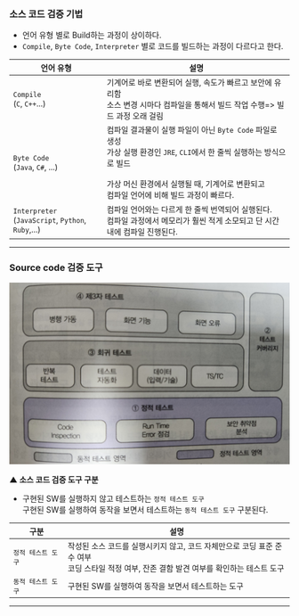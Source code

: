 
### 소스 코드 검증 기법

- 언어 유형 별로 Build하는 과정이 상이하다.
- `Compile`, `Byte Code`, `Interpreter` 별로 코드를 빌드하는 과정이 다르다고 한다.

| 언어 유형                                                  | 설명                                                                                                                                                    |
| ------------------------------------------------------ | ----------------------------------------------------------------------------------------------------------------------------------------------------- |
| `Compile`<br/>(`C`, `C++`...)                          | 기계어로 바로 변환되어 실행, 속도가 빠르고 보안에 유리함<br/>소스 변경 시마다 컴파일을 통해서 빌드 작업 수행=> 빌드 과정 오래 걸림                                                                        |
| `Byte Code`<br/>(`Java`, `C#`, ...)                    | 컴파일 결과물이 실행 파일이 아닌 `Byte Code` 파일로 생성<br/>가상 실행 환경인 `JRE`, `CLI`에서 한 줄씩 실행하는 방식으로 빌드<br/><br/>가상 머신 환경에서 실행될 때, 기계어로 변환되고 <br/>컴파일 언어에 비해 빌드 과정이 빠르다. |
| `Interpreter`<br/>(`JavaScript`, `Python`, `Ruby`,...) | 컴파일 언어와는 다르게 한 줄씩 번역되어 실행된다.<br/>컴파일 과정에서 메모리가 훨씬 적게 소모되고 단 시간 내에 컴파일 진행된다.                                                                           |

---

### Source code 검증 도구

<img src="refImgs/src_testItem.jpg"/>

**▲ 소스 코드 검증 도구 구분**

- 구현된 SW를 실행하지 않고 테스트하는 `정적 테스트 도구` <br/>
	구현된 SW를 실행하여 동작을 보면서 테스트하는 `동적 테스트 도구` 구분된다.

| 구분          | 설명                                                                                    |
| ----------- | ------------------------------------------------------------------------------------- |
| `정적 테스트 도구` | 작성된 소스 코드를 실행시키지 않고, 코드 자체만으로 코딩 표준 준수 여부 <br/>코딩 스타일 적정 여부, 잔존 결함 발견 여부를 확인하는 테스트 도구 |
| `동적 테스트 도구` | 구현된 SW를 실행하여 동작을 보면서 테스트하는 도구                                                         |

---

